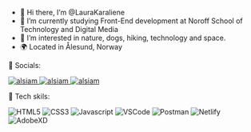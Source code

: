 - 👋 Hi there, I’m @LauraKaraliene
- 📖 I’m currently studying Front-End development at Noroff School of Technology and Digital Media
- 👀 I’m interested in nature, dogs, hiking, technology and space.
- 🌍 Located in Ålesund, Norway
  


  
🌱 Socials:

<p align="left">
 <a href="www.linkedin.com/in/laura-karaliene-31476657" target="_blank">
  <img src="https://img.shields.io/badge/LinkedIn-0077B5?style=for-the-badge&logo=linkedin&logoColor=white" alt="alsiam"/>
 </a>
 <a href="https://instagram.com/alsiam_dev](https://www.instagram.com/LAURA_KARALIENE" target="_blank">
  <img src="https://img.shields.io/badge/Instagram-fe4164?style=for-the-badge&logo=instagram&logoColor=white" alt="alsiam" />
 </a> 
 <a href="https://www.facebook.com/LAURA_KARALIENE" target="_blank">
  <img src="https://img.shields.io/badge/Facebook-20BEFF?&style=for-the-badge&logo=facebook&logoColor=white" alt="alsiam"  />
  </a> 
</p>





🌱 Tech skils:


![HTML5](https://img.shields.io/badge/HTML5-E34F26?style=for-the-badge&logo=html5&logoColor=white)
![CSS3](https://img.shields.io/badge/CSS3-1572B6?style=for-the-badge&logo=css3&logoColor=white)
![Javascript](https://img.shields.io/badge/Javascript-F0DB4F?style=for-the-badge&labelColor=black&logo=javascript&logoColor=F0DB4F)
![VSCode](https://img.shields.io/badge/Visual_Studio-0078d7?style=for-the-badge&logo=visual%20studio&logoColor=white)
![Postman](https://img.shields.io/badge/Postman-F05032?style=for-the-badge&logo=postman&logoColor=white)
![Netlify](https://img.shields.io/badge/netlify-000000?style=for-the-badge&logo=Netlify&logoColor=white)
![AdobeXD](https://img.shields.io/badge/adobexd-563D7C?style=for-the-badge&logo=adobexd&logoColor=#FF61F6)







